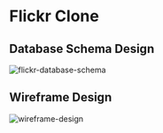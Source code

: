 # Flickr Clone

## Database Schema Design
![flickr-database-schema]

[flickr-database-schema]: https://i.imgur.com/kxu0RIG.png

## Wireframe Design
![wireframe-design]

[wireframe-design]: https://i.imgur.com/CGj3xdo.png
[wireframe-design]: https://i.imgur.com/LWl7S2d.png
[wireframe-design]: https://i.imgur.com/6zCL9lN.png
